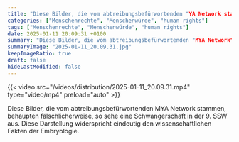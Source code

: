```yaml
---
title: "Diese Bilder, die vom abtreibungsbefürwortenden "YA Network stammen, behaupten fälschlicherweise, so sehe eine Schwangerschaft in der 9. SSW aus. Diese Darstellung widerspricht eindeutig den wissenschaftlichen Fakten der Embryologie. "
categories: ["Menschenrechte", "Menschenwürde", "human rights"]
tags: ["Menschenrechte", "Menschenwürde", "human rights"]
date: 2025-01-11 20:09:31 +0100
summary: "Diese Bilder, die vom abtreibungsbefürwortenden "MYA Network" stammen, behaupten fälschlicherweise, so sehe eine Schwangerschaft in der 9. SSW aus. Diese Darstellung widerspricht eindeutig den wissenschaftlichen Fakten der Embryologie. "
summaryImage: "2025-01-11_20.09.31.jpg"
keepImageRatio: true
draft: false
hideLastModified: false
---
```


{{< video src="/videos/distribution/2025-01-11_20.09.31.mp4" type="video/mp4" preload="auto" >}}

Diese Bilder, die vom abtreibungsbefürwortenden MYA Network stammen, behaupten fälschlicherweise, so sehe eine Schwangerschaft in der 9. SSW aus. Diese Darstellung widerspricht eindeutig den wissenschaftlichen Fakten der Embryologie. 
